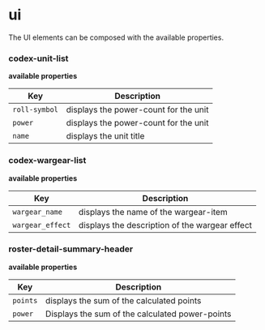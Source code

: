 # ui

The UI elements can be composed with the available properties.

### codex-unit-list

**available properties**

Key | Description
-------- | --------
`roll-symbol` | displays the power-count for the unit
`power` | displays the power-count for the unit
`name` | displays the unit title

### codex-wargear-list

**available properties**

Key | Description
-------- | --------
`wargear_name` | displays the name of the wargear-item
`wargear_effect` | displays the description of the wargear effect

### roster-detail-summary-header

**available properties**

Key | Description
-------- | --------
`points` | displays the sum of the calculated points
`power` | Displays the sum of the calculated power-points